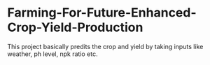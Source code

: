 # Farming-For-Future-Enhanced-Crop-Yield-Production
This project basically predits the crop and yield by taking inputs like weather, ph level, npk ratio etc. 
